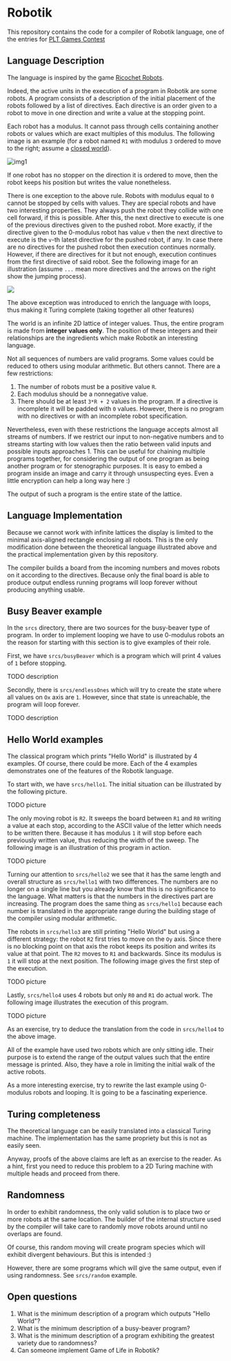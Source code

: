 Robotik
=======

This repository contains the code for a compiler of Robotik language, one of
the entries for [PLT Games Contest](http://www.pltgames.com/competition/2012/12)

Language Description
--------------------

The language is inspired by the game [Ricochet Robots](http://en.wikipedia.org/wiki/Ricochet_Robot).

Indeed, the active units in the execution of a program in Robotik are some
robots. A program consists of a description of the initial placement of the
robots followed by a list of directives. Each directive is an order given to a
robot to move in one direction and write a value at the stopping point.

Each robot has a modulus. It cannot pass through cells containing another
robots or values which are exact multiples of this modulus. The following
image is an example (for a robot named `R1` with modulus `3` ordered to move
to the right; assume a [closed world](http://en.wikipedia.org/wiki/Closed_world_assumption)).

![img1](http://s19.postimage.org/xp755y7tf/moving.png)

If one robot has no stopper on the direction it is ordered to move, then the
robot keeps his position but writes the value nonetheless.

There is one exception to the above rule. Robots with modulus equal to `0`
cannot be stopped by cells with values. They are special robots and have two
interesting properties. They always push the robot they collide with one cell
forward, if this is possible. After this, the next directive to execute is one
of the previous directives given to the pushed robot. More exactly, if the
directive given to the 0-modulus robot has value `v` then the next directive
to execute is the `v`-th latest directive for the pushed robot, if any. In
case there are no directives for the pushed robot then execution continues
normally. However, if there are directives for it but not enough, execution
continues from the first directive of said robot. See the following image for
an illustration (assume `...` mean more directives and the arrows on the right
show the jumping process).

![](http://s19.postimage.org/pxqf7e3o3/0mod.png)

The above exception was introduced to enrich the language with loops, thus
making it Turing complete (taking together all other features)

The world is an infinite 2D lattice of integer values. Thus, the entire
program is made from **integer values only**. The position of these integers
and their relationships are the ingredients which make Robotik an interesting
language.

Not all sequences of numbers are valid programs. Some values could be reduced
to others using modular arithmetic. But others cannot. There are a few
restrictions:

1. The number of robots must be a positive value `R`.
1. Each modulus should be a nonnegative value.
1. There should be at least `3*R + 2` values in the program. If a directive is
   incomplete it will be padded with `0` values. However, there is no program
   with no directives or with an incomplete robot specification.

Nevertheless, even with these restrictions the language accepts almost all
streams of numbers. If we restrict our input to non-negative numbers and to
streams starting with low values then the ratio between valid inputs and
possible inputs approaches 1. This can be useful for chaining multiple
programs together, for considering the output of one program as being another
program or for stenographic purposes. It is easy to embed a program inside an
image and carry it through unsuspecting eyes. Even a little encryption can
help a long way here :)

The output of such a program is the entire state of the lattice.

Language Implementation
-----------------------

Because we cannot work with infinite lattices the display is limited to the
minimal axis-aligned rectangle enclosing all robots. This is the only
modification done between the theoretical language illustrated above and the
practical implementation given by this repository.

The compiler builds a board from the incoming numbers and moves robots on it
according to the directives. Because only the final board is able to produce
output endless running programs will loop forever without producing anything
usable.

Busy Beaver example
-------------------

In the `srcs` directory, there are two sources for the busy-beaver type of
program. In order to implement looping we have to use 0-modulus robots an the
reason for starting with this section is to give examples of their role.

First, we have `srcs/busyBeaver` which is a program which will print 4 values
of `1` before stopping.

TODO description

Secondly, there is `srcs/endlessOnes` which will try to create the state where
all values on `Ox` axis are `1`. However, since that state is unreachable, the
program will loop forever.

TODO description

Hello World examples
--------------------

The classical program which prints "Hello World" is illustrated by 4 examples.
Of course, there could be more. Each of the 4 examples demonstrates one of the
features of the Robotik language.

To start with, we have `srcs/hello1`. The initial situation can be illustrated
by the following picture.

TODO picture

The only moving robot is `R2`. It sweeps the board between `R1` and `R0`
writing a value at each stop, according to the ASCII value of the letter which
needs to be written there. Because it has modulus `1` it will stop before each
previously written value, thus reducing the width of the sweep. The following
image is an illustration of this program in action.

TODO picture

Turning our attention to `srcs/hello2` we see that it has the same length and
overall structure as `srcs/hello1` with two differences. The numbers are no
longer on a single line but you already know that this is no significance to
the language. What matters is that the numbers in the directives part are
increasing. The program does the same thing as `srcs/hello1` because each
number is translated in the appropriate range during the building stage of the
compiler using modular arithmetic.

The robots in `srcs/hello3` are still printing "Hello World" but using a
different strategy: the robot `R2` first tries to move on the `Oy` axis. Since
there is no blocking point on that axis the robot keeps its position and
writes its value at that point. The `R2` moves to `R1` and backwards. Since
its modulus is `1` it will stop at the next position. The following image
gives the first step of the execution.

TODO picture

Lastly, `srcs/hello4` uses 4 robots but only `R0` and `R1` do actual work. The
following image illustrates the execution of this program.

TODO picture

As an exercise, try to deduce the translation from the code in `srcs/hello4`
to the above image.

All of the example have used two robots which are only sitting idle. Their
purpose is to extend the range of the output values such that the entire
message is printed. Also, they have a role in limiting the initial walk of the
active robots.

As a more interesting exercise, try to rewrite the last example using 0-modulus
robots and looping. It is going to be a fascinating experience.

Turing completeness
------------------

The theoretical language can be easily translated into a classical Turing
machine. The implementation has the same propriety but this is not as easily
seen.

Anyway, proofs of the above claims are left as an exercise to the reader. As a
hint, first you need to reduce this problem to a 2D Turing machine with
multiple heads and proceed from there.

Randomness
----------

In order to exhibit randomness, the only valid solution is to place two or
more robots at the same location. The builder of the internal structure used
by the compiler will take care to randomly move robots around until no
overlaps are found.

Of course, this random moving will create program species which will exhibit
divergent behaviours. But this is intended :)

However, there are some programs which will give the same output, even if
using randomness. See `srcs/random` example.

Open questions
--------------

1. What is the minimum description of a program which outputs "Hello World"?
1. What is the minimum description of a busy-beaver program?
1. What is the minimum description of a program exhibiting the greatest
   variety due to randomness?
1. Can someone implement Game of Life in Robotik?

